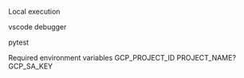 Local execution

vscode debugger

pytest

Required environment variables
GCP_PROJECT_ID
PROJECT_NAME?
GCP_SA_KEY
